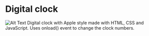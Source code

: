 # Digital clock

![Alt Text](https://media.giphy.com/media/vFKqnCdLPNOKc/giphy.gif)
Digital clock with Apple style made with HTML, CSS and JavaScript.
Uses onload() event to change the clock numbers.
